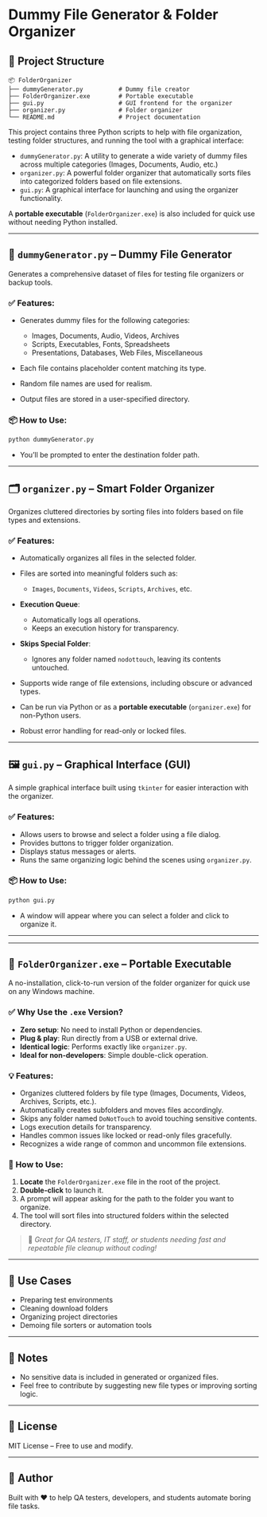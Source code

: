 # Dummy File Generator & Folder Organizer



## 📁 Project Structure

```
📦 FolderOrganizer
├── dummyGenerator.py          # Dummy file creator
├── FolderOrganizer.exe        # Portable executable
├── gui.py                     # GUI frontend for the organizer
├── organizer.py               # Folder organizer
└── README.md                  # Project documentation
```


This project contains three Python scripts to help with file organization, testing folder structures, and running the tool with a graphical interface:

* `dummyGenerator.py`: A utility to generate a wide variety of dummy files across multiple categories (Images, Documents, Audio, etc.)
* `organizer.py`: A powerful folder organizer that automatically sorts files into categorized folders based on file extensions.
* `gui.py`: A graphical interface for launching and using the organizer functionality.

A **portable executable** (`FolderOrganizer.exe`) is also included for quick use without needing Python installed.

---

## 📁 `dummyGenerator.py` – Dummy File Generator

Generates a comprehensive dataset of files for testing file organizers or backup tools.

### ✅ Features:

* Generates dummy files for the following categories:

  * Images, Documents, Audio, Videos, Archives
  * Scripts, Executables, Fonts, Spreadsheets
  * Presentations, Databases, Web Files, Miscellaneous
* Each file contains placeholder content matching its type.
* Random file names are used for realism.
* Output files are stored in a user-specified directory.

### 📦 How to Use:

```bash
python dummyGenerator.py
```

* You’ll be prompted to enter the destination folder path.

---

## 🗂️ `organizer.py` – Smart Folder Organizer

Organizes cluttered directories by sorting files into folders based on file types and extensions.

### ✅ Features:

* Automatically organizes all files in the selected folder.
* Files are sorted into meaningful folders such as:

  * `Images`, `Documents`, `Videos`, `Scripts`, `Archives`, etc.
* **Execution Queue**:

  * Automatically logs all operations.
  * Keeps an execution history for transparency.
* **Skips Special Folder**:

  * Ignores any folder named `nodottouch`, leaving its contents untouched.
* Supports wide range of file extensions, including obscure or advanced types.
* Can be run via Python or as a **portable executable** (`organizer.exe`) for non-Python users.
* Robust error handling for read-only or locked files.



---

## 🖼️ `gui.py` – Graphical Interface (GUI)

A simple graphical interface built using `tkinter` for easier interaction with the organizer.

### ✅ Features:

* Allows users to browse and select a folder using a file dialog.
* Provides buttons to trigger folder organization.
* Displays status messages or alerts.
* Runs the same organizing logic behind the scenes using `organizer.py`.

### 📦 How to Use:

```bash
python gui.py
```

* A window will appear where you can select a folder and click to organize it.

---






---

## 🧳 `FolderOrganizer.exe` – Portable Executable

A no-installation, click-to-run version of the folder organizer for quick use on any Windows machine.

### ✅ Why Use the `.exe` Version?

* **Zero setup**: No need to install Python or dependencies.
* **Plug & play**: Run directly from a USB or external drive.
* **Identical logic**: Performs exactly like `organizer.py`.
* **Ideal for non-developers**: Simple double-click operation.

### 💡 Features:

* Organizes cluttered folders by file type (Images, Documents, Videos, Archives, Scripts, etc.).
* Automatically creates subfolders and moves files accordingly.
* Skips any folder named `DoNotTouch` to avoid touching sensitive contents.
* Logs execution details for transparency.
* Handles common issues like locked or read-only files gracefully.
* Recognizes a wide range of common and uncommon file extensions.

### 🚀 How to Use:

1. **Locate** the `FolderOrganizer.exe` file in the root of the project.
2. **Double-click** to launch it.
3. A prompt will appear asking for the path to the folder you want to organize.
4. The tool will sort files into structured folders within the selected directory.

> 💼 *Great for QA testers, IT staff, or students needing fast and repeatable file cleanup without coding!*

---


## 💼 Use Cases

* Preparing test environments
* Cleaning download folders
* Organizing project directories
* Demoing file sorters or automation tools


---

## 📝 Notes

* No sensitive data is included in generated or organized files.
* Feel free to contribute by suggesting new file types or improving sorting logic.

---

## 📜 License

MIT License – Free to use and modify.

---

## 🙌 Author

Built with ❤️ to help QA testers, developers, and students automate boring file tasks.




































